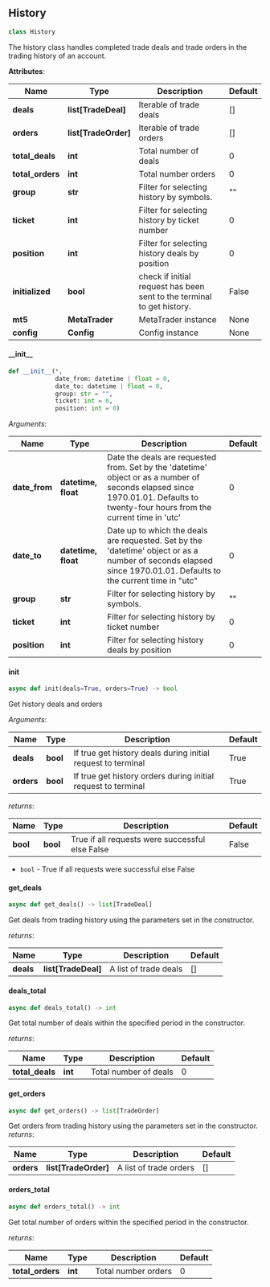 ## <a id="aiomhistory"></a> History


```python
class History
```
The history class handles completed trade deals and trade orders in the trading history of an account.

**Attributes**:

|Name| Type                | Description                                    | Default |
|---|---------------------|------------------------------------------------|----|
|**deals**|**list[TradeDeal]** | Iterable of trade deals                        | [] |
|**orders**|**list[TradeOrder]** | Iterable of trade orders                      | [] |
|**total_deals**|**int** | Total number of deals                          | 0 |
|**total_orders**|**int** | Total number orders                            | 0 |
|**group**|**str** | Filter for selecting history by symbols.       | "" |
|**ticket**|**int** | Filter for selecting history by ticket number  | 0 |
|**position**|**int** | Filter for selecting history deals by position | 0 |
|**initialized**|**bool** | check if initial request has been sent to the terminal to get history. | False |
|**mt5**|**MetaTrader** | MetaTrader instance                            | None |
|**config**|**Config** | Config instance                                | None |


#### \_\_init\_\_
```python
def __init__(*,
             date_from: datetime | float = 0,
             date_to: datetime | float = 0,
             group: str = "",
             ticket: int = 0,
             position: int = 0)
```
*Arguments*:

|Name| Type                | Description                                    | Default |
|---|---------------------|------------------------------------------------|----|
|**date_from**|**datetime, float** | Date the deals are requested from. Set by the 'datetime' object or as a number of seconds elapsed since 1970.01.01. Defaults to twenty-four hours from the current time in 'utc' | 0 |
|**date_to**|**datetime, float** | Date up to which the deals are requested. Set by the 'datetime' object or as a number of seconds elapsed since 1970.01.01. Defaults to the current time in "utc" | 0 |
|**group**|**str** | Filter for selecting history by symbols.       | "" |
|**ticket**|**int** | Filter for selecting history by ticket number  | 0 |
|**position**|**int** | Filter for selecting history deals by position | 0 |

#### init
```python
async def init(deals=True, orders=True) -> bool
```
Get history deals and orders

*Arguments*:

|Name| Type                | Description                                    | Default |
|---|---------------------|------------------------------------------------|----|
|**deals**|**bool** | If true get history deals during initial request to terminal | True |
|**orders**|**bool** | If true get history orders during initial request to terminal | True |

*returns*:

|Name| Type                | Description                                    | Default |
|---|---------------------|------------------------------------------------|----|
|**bool**|**bool** | True if all requests were successful else False | False |
- `bool` - True if all requests were successful else False

#### get_deals
```python
async def get_deals() -> list[TradeDeal]
```
Get deals from trading history using the parameters set in the constructor.

*returns*:

|Name| Type                | Description                                    | Default |
|---|---------------------|------------------------------------------------|----|
|**deals**|**list[TradeDeal]** | A list of trade deals                        | [] |

#### deals_total
```python
async def deals_total() -> int
```
Get total number of deals within the specified period in the constructor.

*returns*:

|Name| Type                | Description                                    | Default |
|---|---------------------|------------------------------------------------|----|
|**total_deals**|**int** | Total number of deals                          | 0 |

#### get_orders
```python
async def get_orders() -> list[TradeOrder]
```
Get orders from trading history using the parameters set in the constructor.
*returns*:

|Name|Type|Description|Default|
|---|---|---|---|
|**orders**|**list[TradeOrder]**|A list of trade orders|[]|

#### orders_total
```python
async def orders_total() -> int
```
Get total number of orders within the specified period in the constructor.

*returns*:

|Name| Type                | Description        | Default |
|---|---------------------|--------------------|----|
|**total_orders**|**int** | Total number orders| 0 |

